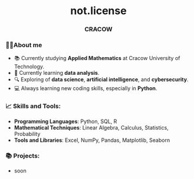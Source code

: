 <h1 align="center">not.license</h1>
<h3 align="center">CRACOW</h3>

### 👨‍💻About me
- 📚 Currently studying **Applied Mathematics** at Cracow University of Technology.
- 🧠 Currently learning **data analysis**.
- 🔍 Exploring of **data science**, **artificial intelligence**, and **cybersecurity**.
- 💻 Always learning new coding skills, especially in **Python**.

### 📈 Skills and Tools:
- **Programming Languages**: Python, SQL, R
- **Mathematical Techniques**: Linear Algebra, Calculus, Statistics, Probability
- **Tools and Libraries**: Excel, NumPy, Pandas, Matplotlib, Seaborn

### 📚 Projects:
- soon


